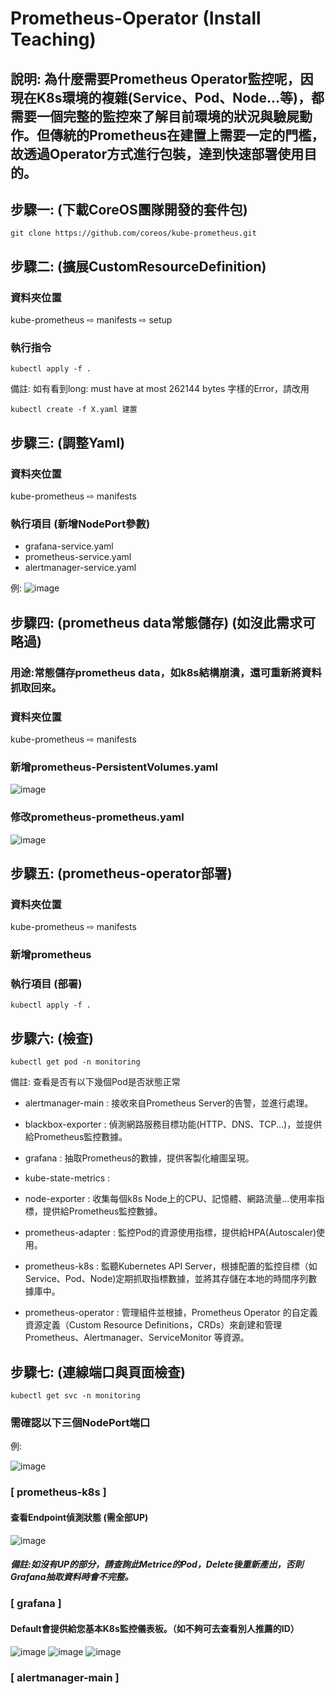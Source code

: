 # Prometheus-Operator (Install Teaching)
## 說明: 為什麼需要Prometheus Operator監控呢，因現在K8s環境的複雜(Service、Pod、Node...等)，都需要一個完整的監控來了解目前環境的狀況與驗屍動作。但傳統的Prometheus在建置上需要一定的門檻，故透過Operator方式進行包裝，達到快速部署使用目的。
## 步驟一: (下載CoreOS團隊開發的套件包)
    git clone https://github.com/coreos/kube-prometheus.git 
## 步驟二: (擴展**CustomResourceDefinition**)
### 資料夾位置
kube-prometheus ⇨ manifests ⇨ setup 
### 執行指令
    kubectl apply -f .
    
備註: 如有看到long: must have at most 262144 bytes 字樣的Error，請改用

    kubectl create -f X.yaml 建置
## 步驟三: (調整Yaml)
### 資料夾位置
kube-prometheus ⇨ manifests
### 執行項目 (新增NodePort參數)
* grafana-service.yaml
* prometheus-service.yaml
* alertmanager-service.yaml

例:
![image](https://github.com/Jerrychanglab/prometheus-operator/assets/39659664/aff386df-cd4a-472e-8f75-cc7d16884149)  

## 步驟四: (prometheus data常態儲存) (如沒此需求可略過)
### 用途:常態儲存prometheus data，如k8s結構崩潰，還可重新將資料抓取回來。
### 資料夾位置
kube-prometheus ⇨ manifests
### 新增prometheus-PersistentVolumes.yaml  
![image](https://github.com/Jerrychanglab/prometheus-operator/assets/39659664/dee54d85-58b9-4f0b-a470-90e4800c1456)
### 修改prometheus-prometheus.yaml
![image](https://github.com/Jerrychanglab/prometheus-operator/assets/39659664/d1e41811-69ac-4b3b-952b-d6abd5e00e39)

## 步驟五: (prometheus-operator部署)
### 資料夾位置
kube-prometheus ⇨ manifests
### 新增prometheus
### 執行項目 (部署)
    kubectl apply -f .

## 步驟六: (檢查)
    kubectl get pod -n monitoring
備註: 查看是否有以下幾個Pod是否狀態正常
* alertmanager-main : 接收來自Prometheus Server的告警，並進行處理。

* blackbox-exporter : 偵測網路服務目標功能(HTTP、DNS、TCP...)，並提供給Prometheus監控數據。

* grafana : 抽取Prometheus的數據，提供客製化繪圖呈現。

* kube-state-metrics : 

* node-exporter : 收集每個k8s Node上的CPU、記憶體、網路流量...使用率指標，提供給Prometheus監控數據。

* prometheus-adapter : 監控Pod的資源使用指標，提供給HPA(Autoscaler)使用。

* prometheus-k8s : 監聽Kubernetes API Server，根據配置的監控目標（如 Service、Pod、Node)定期抓取指標數據，並將其存儲在本地的時間序列數據庫中。

* prometheus-operator : 管理組件並根據，Prometheus Operator 的自定義資源定義（Custom Resource Definitions，CRDs）來創建和管理 Prometheus、Alertmanager、ServiceMonitor 等資源。

## 步驟七: (連線端口與頁面檢查)
    kubectl get svc -n monitoring
### 需確認以下三個NodePort端口
例:

![image](https://github.com/Jerrychanglab/prometheus-operator/assets/39659664/b5ef8645-6ff7-4fb1-9b29-2b8482c6390b)
### [ prometheus-k8s ]
#### 查看Endpoint偵測狀態 (需全部UP)
![image](https://github.com/Jerrychanglab/prometheus-operator/assets/39659664/b2061b40-be95-4ea5-ad25-bdfbe52d230f)
##### 備註:如沒有UP的部分，請查詢此Metrice的Pod，Delete後重新產出，否則Grafana抽取資料時會不完整。
### [ grafana ]
#### Default會提供給您基本K8s監控儀表板。（如不夠可去查看別人推薦的ID）
![image](https://github.com/Jerrychanglab/prometheus-operator/assets/39659664/f9fa79dc-1d03-4a64-bf71-1700f78ec5a8)
![image](https://github.com/Jerrychanglab/prometheus-operator/assets/39659664/8482f2ff-3e7f-4716-8941-58d3f9687fa1)
![image](https://github.com/Jerrychanglab/prometheus-operator/assets/39659664/6c304c3a-ee52-428c-b4fb-c6d522938fbe)
### [ alertmanager-main ]

